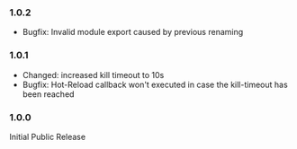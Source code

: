 ### 1.0.2 ###
* Bugfix: Invalid module export caused by previous renaming

### 1.0.1 ###
* Changed: increased kill timeout to 10s
* Bugfix: Hot-Reload callback won't executed in case the kill-timeout has been reached

### 1.0.0 ###
Initial Public Release
